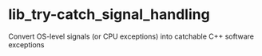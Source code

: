 # lib_try-catch_signal_handling
Convert OS-level signals (or CPU exceptions) into catchable C++ software exceptions
